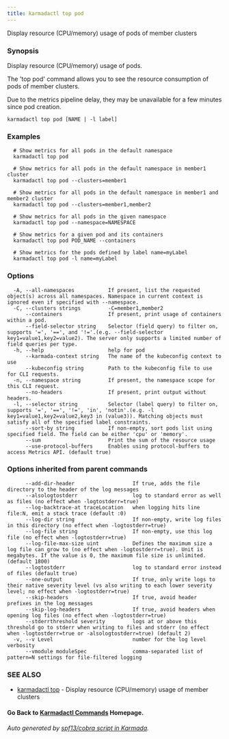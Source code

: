 ```yaml
---
title: karmadactl top pod
---
```


Display resource (CPU/memory) usage of pods of member clusters

### Synopsis

Display resource (CPU/memory) usage of pods.

 The 'top pod' command allows you to see the resource consumption of pods of member clusters.

 Due to the metrics pipeline delay, they may be unavailable for a few minutes since pod creation.

```
karmadactl top pod [NAME | -l label]
```

### Examples

```
  # Show metrics for all pods in the default namespace
  karmadactl top pod
  
  # Show metrics for all pods in the default namespace in member1 cluster
  karmadactl top pod --clusters=member1
  
  # Show metrics for all pods in the default namespace in member1 and member2 cluster
  karmadactl top pod --clusters=member1,member2
  
  # Show metrics for all pods in the given namespace
  karmadactl top pod --namespace=NAMESPACE
  
  # Show metrics for a given pod and its containers
  karmadactl top pod POD_NAME --containers
  
  # Show metrics for the pods defined by label name=myLabel
  karmadactl top pod -l name=myLabel
```

### Options

```
  -A, --all-namespaces           If present, list the requested object(s) across all namespaces. Namespace in current context is ignored even if specified with --namespace.
  -C, --clusters strings         -C=member1,member2
      --containers               If present, print usage of containers within a pod.
      --field-selector string    Selector (field query) to filter on, supports '=', '==', and '!='.(e.g. --field-selector key1=value1,key2=value2). The server only supports a limited number of field queries per type.
  -h, --help                     help for pod
      --karmada-context string   The name of the kubeconfig context to use
      --kubeconfig string        Path to the kubeconfig file to use for CLI requests.
  -n, --namespace string         If present, the namespace scope for this CLI request.
      --no-headers               If present, print output without headers.
  -l, --selector string          Selector (label query) to filter on, supports '=', '==', '!=', 'in', 'notin'.(e.g. -l key1=value1,key2=value2,key3 in (value3)). Matching objects must satisfy all of the specified label constraints.
      --sort-by string           If non-empty, sort pods list using specified field. The field can be either 'cpu' or 'memory'.
      --sum                      Print the sum of the resource usage
      --use-protocol-buffers     Enables using protocol-buffers to access Metrics API. (default true)
```

### Options inherited from parent commands

```
      --add-dir-header                   If true, adds the file directory to the header of the log messages
      --alsologtostderr                  log to standard error as well as files (no effect when -logtostderr=true)
      --log-backtrace-at traceLocation   when logging hits line file:N, emit a stack trace (default :0)
      --log-dir string                   If non-empty, write log files in this directory (no effect when -logtostderr=true)
      --log-file string                  If non-empty, use this log file (no effect when -logtostderr=true)
      --log-file-max-size uint           Defines the maximum size a log file can grow to (no effect when -logtostderr=true). Unit is megabytes. If the value is 0, the maximum file size is unlimited. (default 1800)
      --logtostderr                      log to standard error instead of files (default true)
      --one-output                       If true, only write logs to their native severity level (vs also writing to each lower severity level; no effect when -logtostderr=true)
      --skip-headers                     If true, avoid header prefixes in the log messages
      --skip-log-headers                 If true, avoid headers when opening log files (no effect when -logtostderr=true)
      --stderrthreshold severity         logs at or above this threshold go to stderr when writing to files and stderr (no effect when -logtostderr=true or -alsologtostderr=true) (default 2)
  -v, --v Level                          number for the log level verbosity
      --vmodule moduleSpec               comma-separated list of pattern=N settings for file-filtered logging
```

### SEE ALSO

* [karmadactl top](karmadactl_top.md)	 - Display resource (CPU/memory) usage of member clusters

#### Go Back to [Karmadactl Commands](karmadactl_index.md) Homepage.


###### Auto generated by [spf13/cobra script in Karmada](https://github.com/karmada-io/karmada/tree/master/hack/tools/genkarmadactldocs).